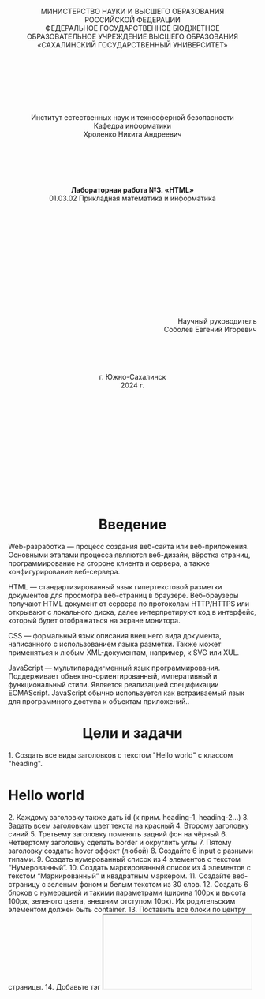 <p align = "center">МИНИСТЕРСТВО НАУКИ И ВЫСШЕГО ОБРАЗОВАНИЯ<br>
РОССИЙСКОЙ ФЕДЕРАЦИИ<br>
ФЕДЕРАЛЬНОЕ ГОСУДАРСТВЕННОЕ БЮДЖЕТНОЕ<br>
ОБРАЗОВАТЕЛЬНОЕ УЧРЕЖДЕНИЕ ВЫСШЕГО ОБРАЗОВАНИЯ<br>
«САХАЛИНСКИЙ ГОСУДАРСТВЕННЫЙ УНИВЕРСИТЕТ»</p>
<br><br><br><br><br><br>
<p align = "center">Институт естественных наук и техносферной безопасности<br>Кафедра информатики<br>Хроленко Никита Андреевич</p>
<br><br><br>
<p align = "center"><br><strong>Лабораторная работа №3. «HTML»</strong><br>01.03.02 Прикладная математика и информатика</p>
<br><br><br><br><br><br><br><br><br><br><br><br>
<p align = "right">Научный руководитель<br>
Соболев Евгений Игоревич</p>
<br><br><br>
<p align = "center">г. Южно-Сахалинск<br>2024 г.</p>
<br><br><br><br><br><br><br><br><br><br><br><br>

<h1 align = "center">Введение</h1>
<p>Web-разработка — процесс создания веб-сайта или веб-приложения. Основными этапами процесса являются веб-дизайн, вёрстка страниц, программирование на стороне клиента и сервера, а также конфигурирование веб-сервера.</p>

HTML — стандартизированный язык гипертекстовой разметки документов для просмотра веб-страниц в браузере. Веб-браузеры получают HTML документ от сервера по протоколам HTTP/HTTPS или открывают с локального диска, далее интерпретируют код в интерфейс, который будет отображаться на экране монитора.

CSS — формальный язык описания внешнего вида документа, написанного с использованием языка разметки. Также может применяться к любым XML-документам, например, к SVG или XUL.

JavaScript — мультипарадигменный язык программирования. Поддерживает объектно-ориентированный, императивный и функциональный стили. Является реализацией спецификации ECMAScript. JavaScript обычно используется как встраиваемый язык для программного доступа к объектам приложений..

<h1 align = "center">Цели и задачи</h1>
1. Создать все виды заголовков с текстом "Hello world" c классом "heading". 
    <h1> Hello world </h1>
2. Каждому заголовку также дать id (к прим. heading-1, heading-2...) 
3. Задать всем заголовкам цвет текста на красный 
4. Второму заголовку синий 
5. Третьему заголовку поменять задний фон на чёрный 
6. Четвертому заголовку сделать border и округлить углы 
7. Пятому заголовку создать: hover эффект (любой) 
8. Создайте 6 input с разными типами. 
9. Создать нумерованный список из 4 элементов с текстом “Нумерованный”. 
10. Создать маркированный список из 4 элементов с текстом “Маркированный” и квадратным маркером. 
11. Создайте веб-страницу с зеленым фоном и белым текстом из 30 слов. 
12. Создать 6 блоков с нумерацией и такими параметрами (ширина 100px и высота 100px, зеленого цвета, внешним отступом 10px). Их родительским элементом должен быть container. 
13. Поставить все блоки по центру страницы. 
14. Добавьте тэг <iframe> на вашу страницу.
15. Сделайте простую форму регистрации на сайте (Только верстка).
16. Сделайте таблицу на странице.
17.Создайте стиль для заголовка h1 с красным цветом текста.
18. Установите шрифт Arial для всех параграфов на странице.
19. Добавьте тень на блок div с помощью свойства box-shadow.
20. Установите фоновый цвет #f0f0f0 для всего документа.
21. Создайте анимацию, которая будет мигать красным цветом.
22. Установите отступы внутри блока div с помощью свойства padding.
23. Создайте стиль для ссылок, которые будут менять цвет при наведении на них курсора.
24. Добавьте границу вокруг изображения с помощью свойства border.
25. Создайте стиль для списка ul с маркерами в виде квадратов.
26. Установите ширину и высоту блока div с помощью свойств width и height.
27. Создайте стиль для таблицы, который будет делать каждую вторую строку серой.
28. Добавьте эффект перехода при наведении на кнопку с помощью свойства transition.
29. Установите фоновое изображение для элемента с помощью свойства background-image.
30. Создайте стиль для формы с полями для ввода текста и кнопкой отправки.
31. Добавьте рамку вокруг текстового поля с помощью свойства outline.
32. Установите выравнивание текста по центру в блоке div с помощью свойства text-align.
33. Создайте стиль для выпадающего меню с помощью псевдоэлемента :hover.
34. Добавьте тень на текст с помощью свойства text-shadow.
35. Создайте стиль для анимации появления элемента на странице с помощью свойства opacity.
36. Установите шрифт размером 18 пикселей для всех заголовков на странице.

<h1 align = "center">Решение задач</h1>
<image src = "https://github.com/X3merrr/Lab-2/blob/main/Resh.PNG"></image>

<h1 align = "center">Вывод</h1>
<p>При выполнении этой лабораторной работы, я научился работать языком текстовой разметки HTML и CSS</p>

